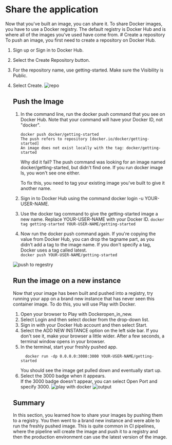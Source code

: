 # Share the application
  Now that you've built an image, you can share it. To share Docker images, you have to use a Docker registry. The default registry is Docker Hub and is where all of the images you've used have come from.
      # Create a repository 
      To push an image, you first need to create a repository on Docker Hub.
  
  1. Sign up or Sign in to Docker Hub.
  2. Select the Create Repository button.
  3. For the repository name, use getting-started. Make sure the Visibility is Public.
  4. Select Create.
 ![repo](https://github.com/023-Asish/DevOps/assets/77069694/2ad92bdb-5dc3-4920-b8af-167459e05551)

      ## Push the Image
      1. In the command line, run the docker push command that you see on Docker Hub. Note that your command will have your Docker ID, not "docker".
         ```
         docker push docker/getting-started
         The push refers to repository [docker.io/docker/getting-started]
         An image does not exist locally with the tag: docker/getting-started
         ```
         Why did it fail? The push command was looking for an image named docker/getting-started, but didn't find one. If you run docker image ls, you won't see one either.

         To fix this, you need to tag your existing image you've built to give it another name.

       2. Sign in to Docker Hub using the command docker login -u YOUR-USER-NAME.

       3. Use the docker tag command to give the getting-started image a new name. Replace YOUR-USER-NAME with your Docker ID.
         ```
          docker tag getting-started YOUR-USER-NAME/getting-started
         ```
       4. Now run the docker push command again. If you're copying the value from Docker Hub, you can drop the tagname part, as you didn't add a tag to the image name. If you don't specify a tag, Docker uses a tag called latest.  
         ```
          docker push YOUR-USER-NAME/getting-started
         ```

     ![push to regestry](https://github.com/023-Asish/DevOps/assets/77069694/20af7d21-c22a-4308-b64b-81266fef4fbf)

     ## Run the image on a new instance 
        Now that your image has been built and pushed into a registry, try running your app on a brand new instance that has never seen this container image. To do this, you will use Play with Docker.

        1. Open your browser to Play with Dockeropen_in_new.
        2. Select Login and then select docker from the drop-down list.
        3. Sign in with your Docker Hub account and then select Start.
        4. Select the ADD NEW INSTANCE option on the left side bar. If you don't see it, make your browser a little wider. After a few seconds, a terminal window opens in your browser.  
        5. In the terminal, start your freshly pushed app.
           ```
             docker run -dp 0.0.0.0:3000:3000 YOUR-USER-NAME/getting-started
           ```
           You should see the image get pulled down and eventually start up.
        6. Select the 3000 badge when it appears.  
           If the 3000 badge doesn't appear, you can select Open Port and specify 3000.
     ![play with docker](https://github.com/023-Asish/DevOps/assets/77069694/467a703b-ec9a-4697-a809-bdb3d7c09c68)
     ![output](https://github.com/023-Asish/DevOps/assets/77069694/05a70f84-cbd5-4c5f-93cc-e4cc7f81f998)

     ## Summary  
        In this section, you learned how to share your images by pushing them to a registry. You then went to a brand new instance and were able to run the freshly pushed image. This is quite common in CI pipelines, where the pipeline will create the image and push it to a registry and then the production environment can use the latest version of the image.
